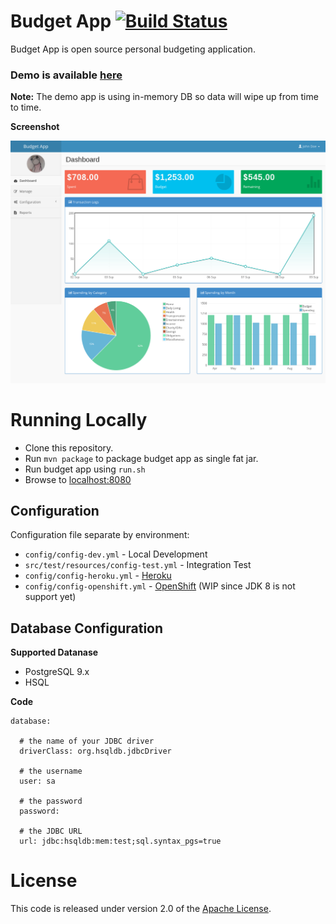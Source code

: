 # Budget App [![Build Status](https://travis-ci.org/paukiatwee/budgetapp.svg?branch=master)](https://travis-ci.org/paukiatwee/budgetapp)

Budget App is open source personal budgeting application.

### Demo is available [here](https://budgetapp-demo.herokuapp.com/)

**Note:** The demo app is using in-memory DB so data will wipe up from time to time.

**Screenshot**

![](screenshot.png)

# Running Locally

+ Clone this repository.
+ Run `mvn package` to package budget app as single fat jar.
+ Run budget app using `run.sh`
+ Browse to [localhost:8080][]

## Configuration
Configuration file separate by environment:

* `config/config-dev.yml` - Local Development
* `src/test/resources/config-test.yml` - Integration Test
* `config/config-heroku.yml` - [Heroku][]
* `config/config-openshift.yml` - [OpenShift][] (WIP since JDK 8 is not support yet)


## Database Configuration

**Supported Datanase**

* PostgreSQL 9.x
* HSQL

**Code**
```
database:

  # the name of your JDBC driver
  driverClass: org.hsqldb.jdbcDriver

  # the username
  user: sa

  # the password
  password:

  # the JDBC URL
  url: jdbc:hsqldb:mem:test;sql.syntax_pgs=true
```


# License

This code is released under version 2.0 of the [Apache License][].

[Heroku]: https://www.heroku.com
[Openshift]: https://www.openshift.com/
[localhost:8080]: http://localhost:8080
[Apache License]: http://www.apache.org/licenses/LICENSE-2.0
